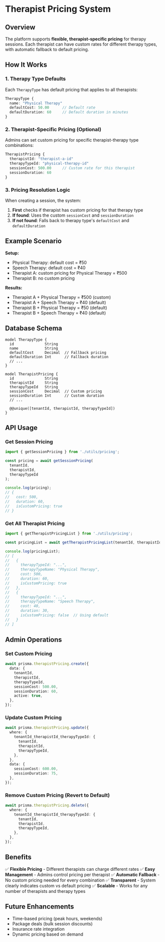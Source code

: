 # Therapist Pricing System

## Overview

The platform supports **flexible, therapist-specific pricing** for therapy sessions. Each therapist can have custom rates for different therapy types, with automatic fallback to default pricing.

## How It Works

### 1. Therapy Type Defaults

Each `TherapyType` has default pricing that applies to all therapists:

```typescript
TherapyType {
  name: "Physical Therapy"
  defaultCost: 50.00      // Default rate
  defaultDuration: 60     // Default duration in minutes
}
```

### 2. Therapist-Specific Pricing (Optional)

Admins can set custom pricing for specific therapist-therapy type combinations:

```typescript
TherapistPricing {
  therapistId: "therapist-a-id"
  therapyTypeId: "physical-therapy-id"
  sessionCost: 500.00     // Custom rate for this therapist
  sessionDuration: 60
}
```

### 3. Pricing Resolution Logic

When creating a session, the system:

1. **First** checks if therapist has custom pricing for that therapy type
2. **If found**: Uses the custom `sessionCost` and `sessionDuration`
3. **If not found**: Falls back to therapy type's `defaultCost` and `defaultDuration`

## Example Scenario

**Setup:**
- Physical Therapy: default cost = ₹50
- Speech Therapy: default cost = ₹40
- Therapist A: custom pricing for Physical Therapy = ₹500
- Therapist B: no custom pricing

**Results:**
- Therapist A + Physical Therapy = ₹500 (custom)
- Therapist A + Speech Therapy = ₹40 (default)
- Therapist B + Physical Therapy = ₹50 (default)
- Therapist B + Speech Therapy = ₹40 (default)

## Database Schema

```prisma
model TherapyType {
  id              String
  name            String
  defaultCost     Decimal  // Fallback pricing
  defaultDuration Int      // Fallback duration
  // ...
}

model TherapistPricing {
  id              String
  therapistId     String
  therapyTypeId   String
  sessionCost     Decimal  // Custom pricing
  sessionDuration Int      // Custom duration
  // ...
  
  @@unique([tenantId, therapistId, therapyTypeId])
}
```

## API Usage

### Get Session Pricing

```typescript
import { getSessionPricing } from './utils/pricing';

const pricing = await getSessionPricing(
  tenantId,
  therapistId,
  therapyTypeId
);

console.log(pricing);
// {
//   cost: 500,
//   duration: 60,
//   isCustomPricing: true
// }
```

### Get All Therapist Pricing

```typescript
import { getTherapistPricingList } from './utils/pricing';

const pricingList = await getTherapistPricingList(tenantId, therapistId);

console.log(pricingList);
// [
//   {
//     therapyTypeId: "...",
//     therapyTypeName: "Physical Therapy",
//     cost: 500,
//     duration: 60,
//     isCustomPricing: true
//   },
//   {
//     therapyTypeId: "...",
//     therapyTypeName: "Speech Therapy",
//     cost: 40,
//     duration: 30,
//     isCustomPricing: false  // Using default
//   }
// ]
```

## Admin Operations

### Set Custom Pricing

```typescript
await prisma.therapistPricing.create({
  data: {
    tenantId,
    therapistId,
    therapyTypeId,
    sessionCost: 500.00,
    sessionDuration: 60,
    active: true,
  },
});
```

### Update Custom Pricing

```typescript
await prisma.therapistPricing.update({
  where: {
    tenantId_therapistId_therapyTypeId: {
      tenantId,
      therapistId,
      therapyTypeId,
    },
  },
  data: {
    sessionCost: 600.00,
    sessionDuration: 75,
  },
});
```

### Remove Custom Pricing (Revert to Default)

```typescript
await prisma.therapistPricing.delete({
  where: {
    tenantId_therapistId_therapyTypeId: {
      tenantId,
      therapistId,
      therapyTypeId,
    },
  },
});
```

## Benefits

✅ **Flexible Pricing** - Different therapists can charge different rates
✅ **Easy Management** - Admins control pricing per therapist
✅ **Automatic Fallback** - No custom pricing needed for every combination
✅ **Transparent** - System clearly indicates custom vs default pricing
✅ **Scalable** - Works for any number of therapists and therapy types

## Future Enhancements

- Time-based pricing (peak hours, weekends)
- Package deals (bulk session discounts)
- Insurance rate integration
- Dynamic pricing based on demand
